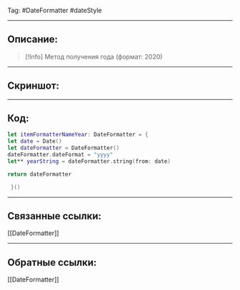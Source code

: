 Tag: #DateFormatter  #dateStyle 

---
## Описание:
> [!Info] Метод получения года (формат: 2020)

---
## Скриншот:


---
## Код:

``` swift
let itemFormatterNameYear: DateFormatter = {
let date = Date()
let dateFormatter = DateFormatter()
dateFormatter.dateFormat = "yyyy"
let** yearString = dateFormatter.string(from: date)

return dateFormatter

 }()

```

---
## Связанные ссылки:
[[DateFormatter]]


---
## Обратные ссылки:
[[DateFormatter]]
